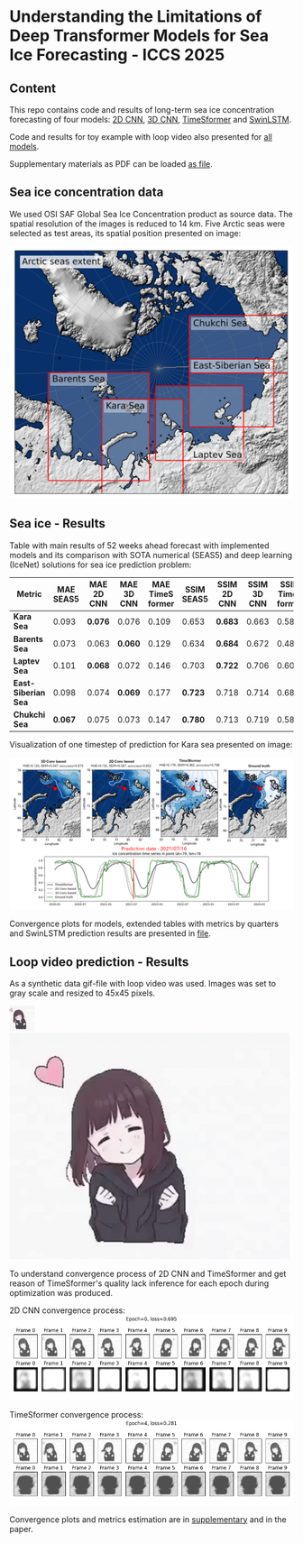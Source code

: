 # Understanding the Limitations of Deep Transformer Models for Sea Ice Forecasting - ICCS 2025

## Content

This repo contains code and results of long-term sea ice concentration forecasting of four models: [2D CNN](cnn_forecaster_2d), [3D CNN](cnn_forecaster_3d), 
[TimeSformer](timesformer) and [SwinLSTM](swinlstm).

Code and results for toy example with loop video also presented for [all models](toy_example).

Supplementary materials as PDF can be loaded [as file](Supplementary%20materials.pdf).


## Sea ice concentration data

We used OSI SAF Global Sea Ice Concentration product as source data. The spatial resolution of the images is reduced to 14 km.
Five Arctic seas were selected as test areas, its spatial position presented on image:

![arctic_map](data/arctic_map.png)

## Sea ice - Results

Table with main results of 52 weeks ahead forecast with implemented models and its comparison with SOTA 
numerical (SEAS5) and deep learning (IceNet) solutions for sea ice prediction problem:

| Metric                | MAE<br/>SEAS5  | MAE<br/>2D CNN | MAE<br/>3D CNN  | MAE<br/>TimeS former | SSIM<br/>SEAS5 | SSIM<br/>2D CNN  | SSIM<br/>3D CNN  | SSIM<br/>TimeS former | Accuracy<br/>Ice Net | Accuracy<br/>2D CNN  | Accuracy<br/>3D CNN  | Accuracy<br/>TimeS former |
|-----------------------|-----------|----------------|---------|--------------|----------------|---------|---------|--------------|----------------------|---------|---------|--------------|
| **Kara Sea**          | 0.093     | **0.076**      | 0.076   | 0.109        | 0.653          | **0.683** | 0.663   | 0.581        | 0.918                | **0.945** | 0.943   | 0.929        |
| **Barents Sea**       | 0.073     | 0.063          | **0.060** | 0.129        | 0.634          | **0.684** | 0.672   | 0.489        | 0.906                | 0.922   | **0.944** | 0.916        |
| **Laptev Sea**        | 0.101     | **0.068**      | 0.072   | 0.146        | 0.703          | **0.722** | 0.706   | 0.608        | 0.967                | **0.982** | 0.980   | 0.966        |
| **East-Siberian Sea** | 0.098     | 0.074          | **0.069** | 0.177        | **0.723**      | 0.718   | 0.714   | 0.685        | 0.980                | **0.990** | 0.990   | 0.988        |
| **Chukchi Sea**       | **0.067** | 0.075          | 0.073   | 0.147        | **0.780**      | 0.713   | 0.719   | 0.588        | 0.974                | 0.979   | **0.981** | 0.962        |


Visualization of one timestep of prediction for Kara sea presented on image:

![anime](data/kara_trans_error.png)

Convergence plots for models, extended tables with metrics by quarters and SwinLSTM prediction results are
presented in [file](Supplementary%20materials.pdf).

## Loop video prediction - Results

As a synthetic data gif-file with loop video was used. Images was set to gray scale and resized to 45x45 pixels. 

![anime](data/anime_10f.gif)
![anime](data/anime_10f_fullsize.gif)


To understand convergence process of 2D CNN and TimeSformer and get reason of TimeSformer's quality lack inference 
for each epoch during optimization was produced.

2D CNN convergence process:
![anime](data/2d_cnn_anime.gif)

TimeSformer convergence process:
![anime](data/timesformer_anime_convergence.gif)

Convergence plots and metrics estimation are in [supplementary](Supplementary%20materials.pdf) and in the paper.
